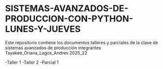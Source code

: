 # SISTEMAS-AVANZADOS-DE-PRODUCCION-CON-PYTHON-LUNES-Y-JUEVES
Este repositorio contiene los documentos talleres y parciales de la clase de sistemas avanzados de producción integrantes Tayakee_Oriana_Lagos_Andres 2025_22

-Taller 1
-Taller 2
-Parcial 1
